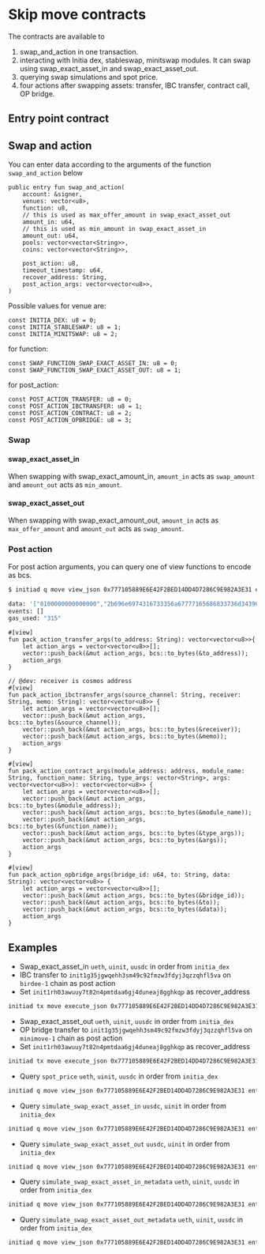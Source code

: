 Skip move contracts
=============

The contracts are available to

1. swap_and_action in one transaction.
2. interacting with Initia dex, stableswap, minitswap modules. It can swap using swap_exact_asset_in and swap_exact_asset_out.
3. querying swap simulations and spot price.
4. four actions after swapping assets: transfer, IBC transfer, contract call, OP bridge.

Entry point contract
-------------
## Swap and action
You can enter data according to the arguments of the function `swap_and_action` below
```move
public entry fun swap_and_action(
    account: &signer,
    venues: vector<u8>,
    function: u8,
    // this is used as max_offer_amount in swap_exact_asset_out
    amount_in: u64, 
    // this is used as min_amount in swap_exact_asset_in
    amount_out: u64, 
    pools: vector<vector<String>>,
    coins: vector<vector<String>>,

    post_action: u8,
    timeout_timestamp: u64,
    recover_address: String,
    post_action_args: vector<vector<u8>>,
)
```
Possible values for venue are:
```move
const INITIA_DEX: u8 = 0;
const INITIA_STABLESWAP: u8 = 1;
const INITIA_MINITSWAP: u8 = 2;
```
for function: 
```move
const SWAP_FUNCTION_SWAP_EXACT_ASSET_IN: u8 = 0;
const SWAP_FUNCTION_SWAP_EXACT_ASSET_OUT: u8 = 1;
```

for post_action:
```move
const POST_ACTION_TRANSFER: u8 = 0;
const POST_ACTION_IBCTRANSFER: u8 = 1;
const POST_ACTION_CONTRACT: u8 = 2;
const POST_ACTION_OPBRIDGE: u8 = 3;
```

### Swap

#### swap_exact_asset_in
When swapping with swap_exact_amount_in, `amount_in` acts as `swap_amount` and `amount_out` acts as `min_amount`.

#### swap_exact_asset_out
When swapping with swap_exact_amount_out, `amount_in` acts as `max_offer_amount` and `amount_out` acts as `swap_amount`.

### Post action
For post action arguments, you can query one of view functions to encode as bcs.

```bash
$ initiad q move view_json 0x777105889E6E42F2BED14DD4D7286C9E982A3E31 entry_point pack_action_opbridge_args --args='"1" "init1g35jgwqehh3sm49c92fmzw3fdyj3qzzqhfl5va" ""' --node=https://rpc.initiation-1.initia.xyz

data: '["0100000000000000","2b696e6974316733356a67777165686833736d3439633932666d7a77336664796a33717a7a7168666c357661","00"]'
events: []
gas_used: "315"
```

```move
#[view]
fun pack_action_transfer_args(to_address: String): vector<vector<u8>>{
    let action_args = vector<vector<u8>>[];
    vector::push_back(&mut action_args, bcs::to_bytes(&to_address));
    action_args
}

// @dev: receiver is cosmos address
#[view]
fun pack_action_ibctransfer_args(source_channel: String, receiver: String, memo: String): vector<vector<u8>> {
    let action_args = vector<vector<u8>>[];
    vector::push_back(&mut action_args, bcs::to_bytes(&source_channel));
    vector::push_back(&mut action_args, bcs::to_bytes(&receiver));
    vector::push_back(&mut action_args, bcs::to_bytes(&memo));
    action_args
}

#[view]
fun pack_action_contract_args(module_address: address, module_name: String, function_name: String, type_args: vector<String>, args: vector<vector<u8>>): vector<vector<u8>> {
    let action_args = vector<vector<u8>>[];
    vector::push_back(&mut action_args, bcs::to_bytes(&module_address));
    vector::push_back(&mut action_args, bcs::to_bytes(&module_name));
    vector::push_back(&mut action_args, bcs::to_bytes(&function_name));
    vector::push_back(&mut action_args, bcs::to_bytes(&type_args));
    vector::push_back(&mut action_args, bcs::to_bytes(&args));
    action_args
}

#[view]
fun pack_action_opbridge_args(bridge_id: u64, to: String, data: String): vector<vector<u8>> {
    let action_args = vector<vector<u8>>[];
    vector::push_back(&mut action_args, bcs::to_bytes(&bridge_id));
    vector::push_back(&mut action_args, bcs::to_bytes(&to));
    vector::push_back(&mut action_args, bcs::to_bytes(&data));
    action_args
}
```

## Examples
- Swap_exact_asset_in `ueth`, `uinit`, `uusdc` in order from `initia_dex`
- IBC transfer to `init1g35jgwqehh3sm49c92fmzw3fdyj3qzzqhfl5va` on `birdee-1` chain as post action
- Set `init1rh03awuuy7t82n4pmtdaa6gj4duneaj8gghkqp` as recover_address
```bash
initiad tx move execute_json 0x777105889E6E42F2BED14DD4D7286C9E982A3E31 entry_point swap_and_action --args='[0] 0 "1000" "10" [["move/a2b0d3c8e53e379ede31f3a361ff02716d50ec53c6b65b8c48a81d5b06548200","move/dbf06c48af3984ec6d9ae8a9aa7dbb0bb1e784aa9b8c4a5681af660cf8558d7d"]] [["ueth","uinit","uusdc"]] 1 "1821364848632000000" "init1rh03awuuy7t82n4pmtdaa6gj4duneaj8gghkqp" ["0a6368616e6e656c2d3235","2b696e6974316733356a67777165686833736d3439633932666d7a77336664796a33717a7a7168666c357661","00"]'
```

- Swap_exact_asset_out `ueth`, `uinit`, `uusdc` in order from `initia_dex`
- OP bridge transfer to `init1g35jgwqehh3sm49c92fmzw3fdyj3qzzqhfl5va` on `minimove-1` chain as post action
- Set `init1rh03awuuy7t82n4pmtdaa6gj4duneaj8gghkqp` as recover_address
```bash
initiad tx move execute_json 0x777105889E6E42F2BED14DD4D7286C9E982A3E31 entry_point swap_and_action --args='[0] 1 "10000" "6200000" [["move/a2b0d3c8e53e379ede31f3a361ff02716d50ec53c6b65b8c48a81d5b06548200","move/dbf06c48af3984ec6d9ae8a9aa7dbb0bb1e784aa9b8c4a5681af660cf8558d7d"]] [["ueth","uinit","uusdc"]] 3 "1821364848632000000" "init1rh03awuuy7t82n4pmtdaa6gj4duneaj8gghkqp" ["0a6368616e6e656c2d3235","2b696e6974316733356a67777165686833736d3439633932666d7a77336664796a33717a7a7168666c357661","00"]'
```

- Query `spot_price` `ueth`, `uinit`, `uusdc` in order from `initia_dex`
```bash
initiad q move view_json 0x777105889E6E42F2BED14DD4D7286C9E982A3E31 entry_point get_spot_price --args='[0] [["move/a2b0d3c8e53e379ede31f3a361ff02716d50ec53c6b65b8c48a81d5b06548200","move/dbf06c48af3984ec6d9ae8a9aa7dbb0bb1e784aa9b8c4a5681af660cf8558d7d"]] [["ueth","uinit","uusdc"]]'
```

- Query `simulate_swap_exact_asset_in` `uusdc`, `uinit` in order from `initia_dex`
```bash
initiad q move view_json 0x777105889E6E42F2BED14DD4D7286C9E982A3E31 entry_point simulate_swap_exact_asset_in --args='"10000" [0] [["move/dbf06c48af3984ec6d9ae8a9aa7dbb0bb1e784aa9b8c4a5681af660cf8558d7d"]] [["uusdc","uinit"]]'
```

- Query `simulate_swap_exact_asset_out` `uusdc`, `uinit` in order from `initia_dex`
```bash
initiad q move view_json 0x777105889E6E42F2BED14DD4D7286C9E982A3E31 entry_point simulate_swap_exact_asset_out --args='"10000" [0] [["move/dbf06c48af3984ec6d9ae8a9aa7dbb0bb1e784aa9b8c4a5681af660cf8558d7d"]] [["uusdc","uinit"]]'
```

- Query `simulate_swap_exact_asset_in_metadata` `ueth`, `uinit`, `uusdc` in order from `initia_dex`
```bash 
initiad q move view_json 0x777105889E6E42F2BED14DD4D7286C9E982A3E31 entry_point simulate_swap_exact_asset_in_with_metadata --args='"1000" [0] [["move/a2b0d3c8e53e379ede31f3a361ff02716d50ec53c6b65b8c48a81d5b06548200","move/dbf06c48af3984ec6d9ae8a9aa7dbb0bb1e784aa9b8c4a5681af660cf8558d7d"]] [["ueth","uinit","uusdc"]] true'
```

- Query `simulate_swap_exact_asset_out_metadata` `ueth`, `uinit`, `uusdc` in order from `initia_dex`
```bash 
initiad q move view_json 0x777105889E6E42F2BED14DD4D7286C9E982A3E31 entry_point simulate_swap_exact_asset_out_with_metadata --args='"1000" [0] [["move/a2b0d3c8e53e379ede31f3a361ff02716d50ec53c6b65b8c48a81d5b06548200","move/dbf06c48af3984ec6d9ae8a9aa7dbb0bb1e784aa9b8c4a5681af660cf8558d7d"]] [["ueth","uinit","uusdc"]] false'
```